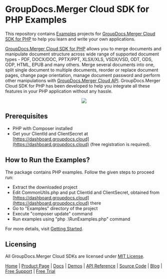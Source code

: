 # GroupDocs.Merger Cloud SDK for PHP Examples

This repository contains [Examples](Examples) projects for [GroupDocs.Merger Cloud SDK for PHP](https://github.com/groupdocs-merger-cloud/groupdocs-merger-cloud-php) to help you learn and write your own applications.


[GroupDocs.Merger Cloud SDK for PHP](https://products.groupdocs.cloud/merger/php) allows you to merge documents and manipulate document structure across wide range of supported document types - PDF, DOCX/DOC, PPTX/PPT, XLSX/XLS, VSDX/VSD, ODT, ODS, ODP, HTML, EPUB and many others. Merge several documents into one, split single document to multiple documents, reorder or replace document pages, change page orientation, manage document password and perform other manipulations with [GroupDocs.Merger Cloud API](https://products.groupdocs.cloud/merger).
GroupDocs.Merger Cloud SDK for PHP has been developed to help you integrate all these features in your PHP application without any hassle.

<p align="center">
  <a title="Download complete GroupDocs.Merger Cloud SDK PHP Example source code" href="https://github.com/groupdocs-merger-cloud/groupdocs-merger-cloud-php-samples/archive/master.zip">
	<img src="https://raw.github.com/AsposeExamples/java-examples-dashboard/master/images/downloadZip-Button-Large.png" />
  </a>
</p>

## Prerequisites

+ PHP with Composer installed
+ Get your ClientId and ClientSecret at [https://dashboard.groupdocs.cloud](https://dashboard.groupdocs.cloud) (free registration is required).

## How to Run the Examples?

The package contains PHP examples. Follow the given steps to proceed run:

+ Extract the downloaded project
+ Edit CommonUtils.php and put ClientId and ClientSecret, obtained from [https://dashboard.groupdocs.cloud](https://dashboard.groupdocs.cloud) there
+ Go to "Examples" directory of the project
+ Execute "composer update" command
+ Run examples using "php .\RunExamples.php" command

For more details, visit  [Getting Started](https://docs.groupdocs.cloud/merger/getting-started/).

## Licensing

All GroupDocs.Merger Cloud SDKs are licensed under [MIT License](LICENSE).

[Home](https://www.groupdocs.cloud/) | [Product Page](https://products.groupdocs.cloud/merger/php) | [Docs](https://docs.groupdocs.cloud/merger/) | [Demos](https://products.groupdocs.app/merger/family) | [API Reference](https://apireference.groupdocs.cloud/merger/) | [Source Code](https://github.com/groupdocs-merger-cloud/groupdocs-merger-cloud-php) | [Blog](https://blog.groupdocs.cloud/category/merger/) | [Free Support](https://forum.groupdocs.cloud/c/merger) | [Free Trial](https://purchase.groupdocs.cloud/trial)
